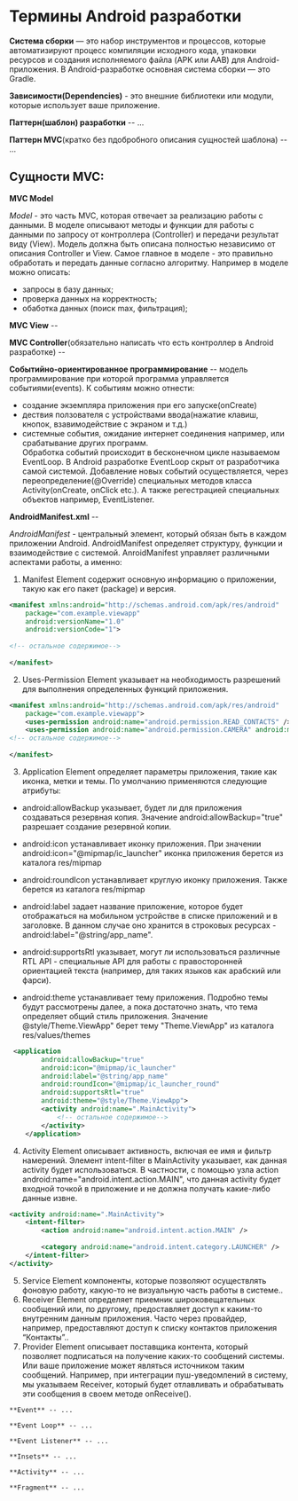 # Термины Android разработки

**Система сборки** — это набор инструментов и процессов, которые автоматизируют процесс компиляции исходного кода,
упаковки ресурсов и создания исполняемого файла (APK или AAB) для Android-приложения. 
В Android-разработке основная система сборки — это Gradle.

**Зависимости(Dependencies)** - это внешние библиотеки или модули, которые использует  ваше приложение.

**Паттерн(шаблон) разработки** -- ...

**Паттерн MVC**(кратко без пдобробного описания сущностей шаблона) -- ...

## Сущности  MVC:

**MVC Model** 

*Model* - это часть MVC, которая отвечает за реализацию работы с данными.
В моделе описывают методы и функции для работы с данными по запросу от контроллера (Controller) и передачи результат виду (View).
Модель должна быть описана полностью независимо от описания Controller и View. 
Самое главное в моделе - это правильно обработать и передать данные согласно алгоритму.
Например в моделе можно описать:
 - запросы в базу данных;
 - проверка данных на корректность;
 - обаботка данных (поиск max, фильтрация);

**MVC View** --

**MVC Controller**(обязательно написать что есть контроллер в Android разработке) --

**Событийно-ориентированное программирование** -- модель программирование при которой программа управляется событиями(events).
К событиям можно отнести:
- создание экземпляра приложения при его запуске(onCreate)
- дествия ползователя с устройствами ввода(нажатие клавиш, кнопок, взавимодействие с экраном и т.д.)
- системные события, ожидание интернет соединения например, или срабатывание других программ.  
Обработка событий происходит в бесконечном цикле называемом EventLoop.
 В Android разработке EventLoop скрыт от разработчика самой системой.
Добавление новых событий осуществляется, через переопределение(@Override) специальных методов класса Activity(onCreate, onClick etc.).
А также регестрацией специальных объектов например, EventListener.

**AndroidManifest.xml** -- 

*AndroidManifest* - центральный элемент, который обязан быть в каждом приложении Android. AndroidManifest определяет структуру, функции и взаимодействие с системой.
AnroidManifest управляет различными аспектами работы, а именно:
1) Manifest Element содержит основную информацию о приложении, такую как его пакет (package) и версия. 
```Xml
<manifest xmlns:android="http://schemas.android.com/apk/res/android"
    package="com.example.viewapp"
    android:versionName="1.0"
    android:versionCode="1">
     
<!-- остальное содержимое-->
 
</manifest>
```
2) Uses-Permission Element указывает на необходимость разрешений для выполнения определенных функций приложения.
```Xml
<manifest xmlns:android="http://schemas.android.com/apk/res/android"
    package="com.example.viewapp">
    <uses-permission android:name="android.permission.READ_CONTACTS" />
    <uses-permission android:name="android.permission.CAMERA" android:maxSdkVersion="30" />
<!-- остальное содержимое-->
 
</manifest>
```
3) Application Element определяет параметры приложения, такие как иконка, метки и темы.
По умолчанию применяются следующие атрибуты:

- android:allowBackup указывает, будет ли для приложения создаваться резервная копия. Значение android:allowBackup="true" разрешает создание резервной копии.

- android:icon устанавливает иконку приложения. При значении android:icon="@mipmap/ic_launcher" иконка приложения берется из каталога res/mipmap

- android:roundIcon устанавливает круглую иконку приложения. Также берется из каталога res/mipmap

- android:label задает название приложение, которое будет отображаться на мобильном устройстве в списке приложений и в заголовке. В данном случае оно хранится в строковых ресурсах - android:label="@string/app_name".

- android:supportsRtl указывает, могут ли использоваться различные RTL API - специальные API для работы с правосторонней ориентацией текста (например, для таких языков как арабский или фарси).

- android:theme устанавливает тему приложения. Подробно темы будут рассмотрены далее, а пока достаточно знать, что тема определяет общий стиль приложения. Значение @style/Theme.ViewApp" берет тему "Theme.ViewApp" из каталога res/values/themes

```Xml
 <application
        android:allowBackup="true"
        android:icon="@mipmap/ic_launcher"
        android:label="@string/app_name"
        android:roundIcon="@mipmap/ic_launcher_round"
        android:supportsRtl="true"
        android:theme="@style/Theme.ViewApp">
        <activity android:name=".MainActivity">
            <!-- остальное содержимое-->
        </activity>
    </application>
```
4) Activity Element описывает активность, включая ее имя и фильтр намерений. Элемент intent-filter в MainActivity указывает, как данная activity будет использоваться. В частности, с помощью узла action android:name="android.intent.action.MAIN", что данная activity будет входной точкой в приложение и не должна получать какие-либо данные извне.
```Xml
<activity android:name=".MainActivity">
    <intent-filter>
        <action android:name="android.intent.action.MAIN" />
 
        <category android:name="android.intent.category.LAUNCHER" />
    </intent-filter>
</activity>
```
5) Service Element компоненты, которые позволяют осуществлять фоновую работу, какую-то не визуальную часть работы в системе..
6) Receiver Element определяет приемник широковещательных сообщений или, по другому, предоставляет доступ к каким-то внутренним данным приложения. Часто через провайдер, например, предоставляют доступ к списку контактов приложения “Контакты”..
7) Provider Element описывает поставщика контента, который позволяет подписаться на получение каких-то сообщений системы. Или ваше приложение может являться источником таким сообщений. Например, при интеграции пуш-уведомлений в систему, мы указываем Receiver, который будет отлавливать и обрабатывать эти сообщения в своем методе onReceive().


```
**Event** -- ...

**Event Loop** -- ...

**Event Listener** -- ...

**Insets** -- ...

**Activity** -- ...

**Fragment** -- ... 
